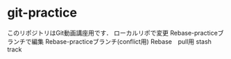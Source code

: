 # git-practice
このリポジトリはGit動画講座用です．
ローカルリポで変更
Rebase-practiceブランチで編集
Rebase-practiceブランチ(conflict用)
Rebase　pull用
stash track
